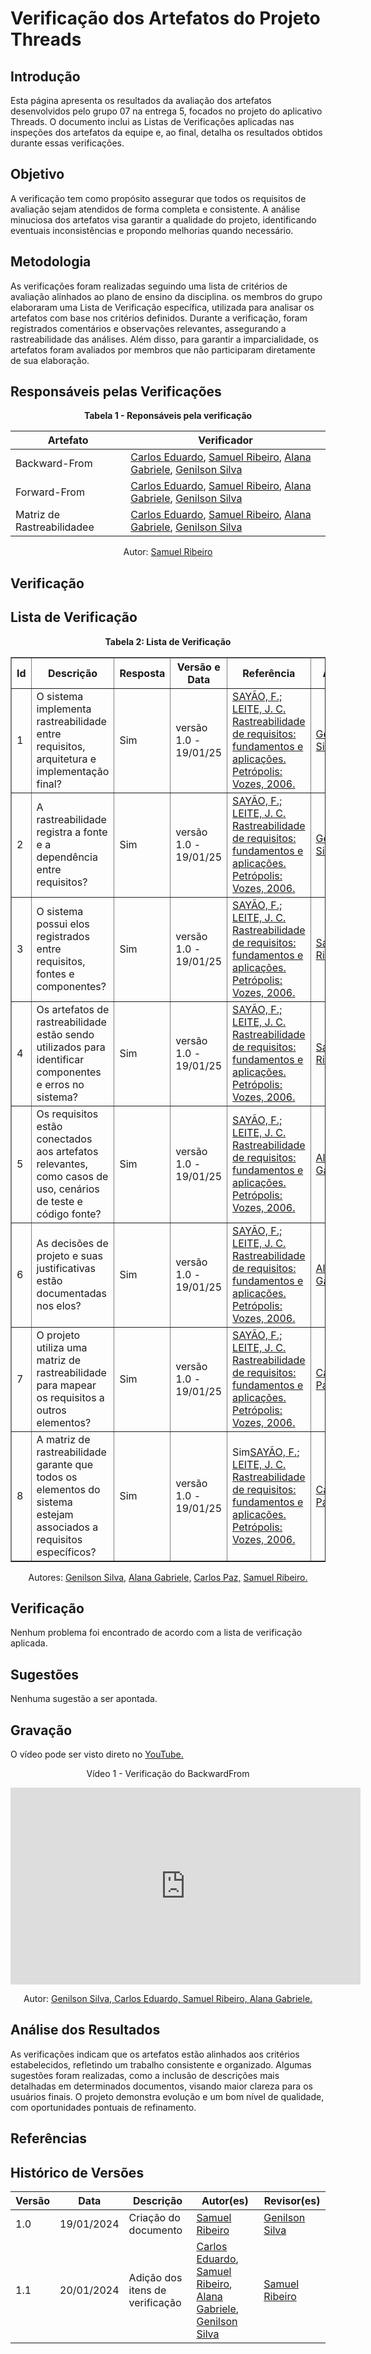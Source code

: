 # Verificação dos Artefatos do Projeto Threads

## Introdução

Esta página apresenta os resultados da avaliação dos artefatos desenvolvidos pelo grupo 07 na entrega 5, focados no projeto do aplicativo Threads. O documento inclui as Listas de Verificações aplicadas nas inspeções dos artefatos da equipe e, ao final, detalha os resultados obtidos durante essas verificações.

## Objetivo

A verificação tem como propósito assegurar que todos os requisitos de avaliação sejam atendidos de forma completa e consistente. A análise minuciosa dos artefatos visa garantir a qualidade do projeto, identificando eventuais inconsistências e propondo melhorias quando necessário.

## Metodologia

As verificações foram realizadas seguindo uma lista de critérios de avaliação alinhados ao plano de ensino da disciplina. os membros do grupo elaboraram uma Lista de Verificação específica, utilizada para analisar os artefatos com base nos critérios definidos. Durante a verificação, foram registrados comentários e observações relevantes, assegurando a rastreabilidade das análises. Além disso, para garantir a imparcialidade, os artefatos foram avaliados por membros que não participaram diretamente de sua elaboração.

## Responsáveis pelas Verificações

<div style="text-align: center;">
    <p><strong>Tabela 1 - Reponsáveis pela verificação </strong></p>
  </div>

| Artefato                   | Verificador                                                                                                                                                                                            |
| -------------------------- | ------------------------------------------------------------------------------------------------------------------------------------------------------------------------------------------------------ |
| Backward-From              | [Carlos Eduardo](https://github.com/dudupaz), [Samuel Ribeiro](https://github.com/SamuelRicosta), [Alana Gabriele](https://github.com/alanagabriele), [Genilson Silva](https://github.com/GenilsonJrs) |
| Forward-From               | [Carlos Eduardo](https://github.com/dudupaz), [Samuel Ribeiro](https://github.com/SamuelRicosta), [Alana Gabriele](https://github.com/alanagabriele), [Genilson Silva](https://github.com/GenilsonJrs) |
| Matriz de Rastreabilidadee | [Carlos Eduardo](https://github.com/dudupaz), [Samuel Ribeiro](https://github.com/SamuelRicosta), [Alana Gabriele](https://github.com/alanagabriele), [Genilson Silva](https://github.com/GenilsonJrs) |

<p style="text-align: center; font-size: 14px;">
    Autor: <a href="https://github.com/SamuelRicosta" target="_blank">Samuel Ribeiro</a>
  </p>

## Verificação

<h2>Lista de Verificação</h2>

  <div style="text-align: center;">
    <p><strong>Tabela 2: Lista de Verificação </strong></p>
  </div>

<table border="1">
  <tr>
    <th>Id</th>
    <th>Descrição</th>
    <th>Resposta</th>
    <th>Versão e Data</th>
    <th>Referência</th>
    <th>Autor</th>
  </tr>
  <tr>
    <td>1</td>
    <td>O sistema implementa rastreabilidade entre requisitos, arquitetura e implementação final?</td>
    <td>Sim</td>
    <td>versão 1.0 - 19/01/25</td>
    <td><a href="https://github.com/Requisitos-de-Software/2024.2-Threads/blob/main/docs/verificação/Grupo7/imagens/etapa5/r1.png">SAYÃO, F.; LEITE, J. C. Rastreabilidade de requisitos: fundamentos e aplicações. Petrópolis: Vozes, 2006.</a></td>
    <td><a href="https://github.com/GenilsonJrs" target="_blank">Genilson Silva</a></td>
  </tr>
  <tr>
    <td>2</td>
    <td>A rastreabilidade registra a fonte e a dependência entre requisitos?</td>
    <td>Sim</td>
    <td>versão 1.0 - 19/01/25</td>
    <td><a href="https://github.com/Requisitos-de-Software/2024.2-Threads/blob/main/docs/verificação/Grupo7/imagens/etapa5/r2.png">SAYÃO, F.; LEITE, J. C. Rastreabilidade de requisitos: fundamentos e aplicações. Petrópolis: Vozes, 2006.</a></td>
    <td><a href="https://github.com/GenilsonJrs" target="_blank">Genilson Silva</a></td>
  </tr>
  <tr>
    <td>3</td>
    <td>O sistema possui elos registrados entre requisitos, fontes e componentes?</td>
    <td>Sim</td>
    <td>versão 1.0 - 19/01/25</td>
    <td><a href="https://github.com/Requisitos-de-Software/2024.2-Threads/blob/main/docs/verificação/Grupo7/imagens/etapa5/r3.png">SAYÃO, F.; LEITE, J. C. Rastreabilidade de requisitos: fundamentos e aplicações. Petrópolis: Vozes, 2006.</a></td>
    <td><a href="https://github.com/samuelricosta" target="_blank">Samuel Ribeiro</a></td>
  </tr>
  <tr>
    <td>4</td>
    <td>Os artefatos de rastreabilidade estão sendo utilizados para identificar componentes e erros no sistema?</td>
    <td>Sim</td>
    <td>versão 1.0 - 19/01/25</td>
    <td><a href="https://github.com/Requisitos-de-Software/2024.2-Threads/blob/main/docs/verificação/Grupo7/imagens/etapa5/r4.png">SAYÃO, F.; LEITE, J. C. Rastreabilidade de requisitos: fundamentos e aplicações. Petrópolis: Vozes, 2006.</a></td>
    <td><a href="https://github.com/samuelricosta" target="_blank">Samuel Ribeiro</a></td>
  </tr>
  <tr>
    <td>5</td>
    <td>Os requisitos estão conectados aos artefatos relevantes, como casos de uso, cenários de teste e código fonte?</td>
    <td>Sim</td>
    <td>versão 1.0 - 19/01/25</td>
    <td><a href="https://github.com/Requisitos-de-Software/2024.2-Threads/blob/main/docs/verificação/Grupo7/imagens/etapa5/r5.png">SAYÃO, F.; LEITE, J. C. Rastreabilidade de requisitos: fundamentos e aplicações. Petrópolis: Vozes, 2006.</a></td>
    <td><a href="https://github.com/alanagabriele" target="_blank">Alana Gabriele</a></td>
  </tr>
  <tr>
    <td>6</td>
    <td>As decisões de projeto e suas justificativas estão documentadas nos elos?</td>
    <td>Sim</td>
    <td>versão 1.0 - 19/01/25</td>
    <td><a href="https://github.com/Requisitos-de-Software/2024.2-Threads/blob/main/docs/verificação/Grupo7/imagens/etapa5/r6.png">SAYÃO, F.; LEITE, J. C. Rastreabilidade de requisitos: fundamentos e aplicações. Petrópolis: Vozes, 2006.</a></td>
    <td><a href="https://github.com/alanagabriele" target="_blank">Alana Gabriele</a></td>
  </tr>
  <tr>
    <td>7</td>
    <td>O projeto utiliza uma matriz de rastreabilidade para mapear os requisitos a outros elementos?</td>
    <td>Sim</td>
    <td>versão 1.0 - 19/01/25</td>
    <td><a href="https://github.com/Requisitos-de-Software/2024.2-Threads/blob/main/docs/verificação/Grupo7/imagens/etapa5/r7.png">SAYÃO, F.; LEITE, J. C. Rastreabilidade de requisitos: fundamentos e aplicações. Petrópolis: Vozes, 2006.</a></td>
    <td><a href="https://github.com/dudupaz" target="_blank">Carlos Paz</a></td>
  </tr>
  <tr>
    <td>8</td>
    <td>A matriz de rastreabilidade garante que todos os elementos do sistema estejam associados a requisitos específicos?</td>
    <td>Sim</td>
    <td>versão 1.0 - 19/01/25</td>
    <td>Sim<a href="https://github.com/Requisitos-de-Software/2024.2-Threads/blob/main/docs/verificação/Grupo7/imagens/etapa5/r8.png">SAYÃO, F.; LEITE, J. C. Rastreabilidade de requisitos: fundamentos e aplicações. Petrópolis: Vozes, 2006.</a></td>
    <td><a href="https://github.com/dudupaz" target="_blank">Carlos Paz</a></td>
  </tr>
</table>

<p style="text-align: center; font-size: 14px;">
    Autores: <a href="https://github.com/GenilsonJrs" target="_blank">Genilson Silva,</a> <a href="https://github.com/alanagabriele" target="_blank">Alana Gabriele,</a> <a href="https://github.com/dudupaz" target="_blank">Carlos Paz,</a> <a href="https://github.com/SamuelRicosta" target="_blank"> Samuel Ribeiro. </a>
</p>

<h2>Verificação</h2>
<p>Nenhum problema foi encontrado de acordo com a lista de verificação aplicada.

</p>

<h2>Sugestões</h2>
<p>Nenhuma sugestão a ser apontada.
</p>

<h2>Gravação</h2>
<p>O vídeo pode ser visto direto no <a href="https://youtu.be/-KtOb7_gaGE?si=gD48sYamJFfSH4IU">YouTube.</a></p>

<div style="text-align: center;">
  <p>Vídeo 1 - Verificação do BackwardFrom</p>
</div>
<center>
<iframe width="560" height="315" src="https://www.youtube.com/embed/cxBqhGxaRdQ?si=4FXyyCEzanRhyMx3" title="YouTube video player" frameborder="0" allow="accelerometer; autoplay; clipboard-write; encrypted-media; gyroscope; picture-in-picture; web-share" referrerpolicy="strict-origin-when-cross-origin" allowfullscreen></iframe>
</center>
<p style="text-align: center; font-size: 14px;">
    Autor: <a href="https://github.com/GenilsonJrs" target="_blank">Genilson Silva, </a><a href="https://github.com/dudupaz" target="_blank">Carlos Eduardo, </a><a href="https://github.com/SamuelRicosta" target="_blank">Samuel Ribeiro, </a><a href="https://github.com/alanagabriele" target="_blank">Alana Gabriele.</a>
  </p>

## Análise dos Resultados

As verificações indicam que os artefatos estão alinhados aos critérios estabelecidos, refletindo um trabalho consistente e organizado. Algumas sugestões foram realizadas, como a inclusão de descrições mais detalhadas em determinados documentos, visando maior clareza para os usuários finais. O projeto demonstra evolução e um bom nível de qualidade, com oportunidades pontuais de refinamento.

## Referências

## Histórico de Versões

| **Versão** | **Data**       | **Descrição**                   | **Autor(es)**                                                                                                  | **Revisor(es)**                              |
| ---------- | -------------- | ------------------------------- | ------------------------------------------------------------------------------------------------------------- | -------------------------------------------- |
| 1.0        | 19/01/2024     | Criação do documento            | [Samuel Ribeiro](https://github.com/SamuelRicosta)                                                           | [Genilson Silva](https://github.com/GenilsonJrs) |
| 1.1        | 20/01/2024     | Adição dos itens de verificação | [Carlos Eduardo](https://github.com/dudupaz), [Samuel Ribeiro](https://github.com/SamuelRicosta), [Alana Gabriele](https://github.com/alanagabriele), [Genilson Silva](https://github.com/GenilsonJrs) | [Samuel Ribeiro](https://github.com/SamuelRicosta) |